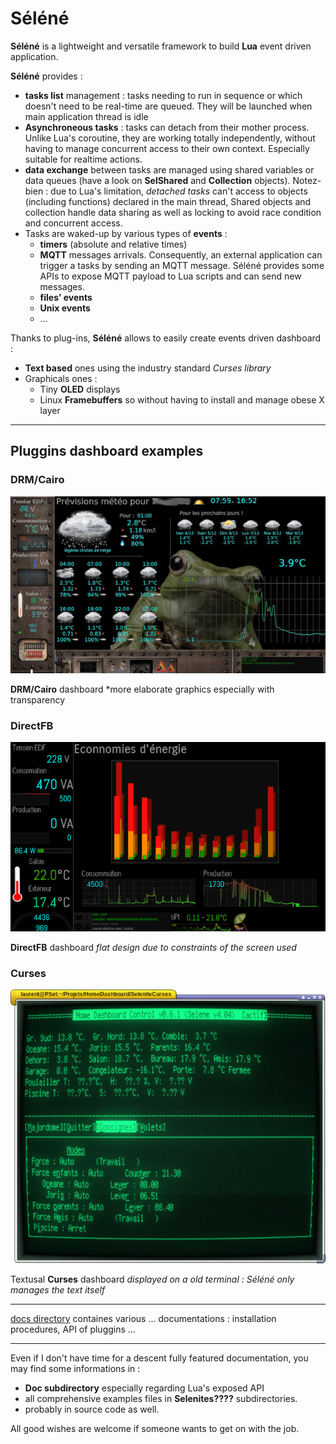 # Séléné

**Séléné** is a lightweight and versatile framework to build **Lua** event driven application.

**Séléné** provides :

* **tasks list** management : tasks needing to run in sequence or which doesn't need to be real-time are queued. They will be launched when main application thread is idle
* **Asynchroneous tasks** : tasks can detach from their mother process. Unlike Lua's coroutine, they are working totally independently, without having to manage concurrent access to their own context. Especially suitable for realtime actions.
* **data exchange** between tasks are managed using shared variables or data queues (have a look on **SelShared** and **Collection** objects). Notez-bien : due to Lua's limitation, *detached tasks* can't access to objects (including functions) declared in the main thread, Shared objects and collection handle data sharing as well as locking to avoid race condition and concurrent access.
* Tasks are waked-up by various types of **events** : 
	* **timers** (absolute and relative times)
	* **MQTT** messages arrivals. Consequently, an external application can trigger a tasks by sending an MQTT message. Séléné provides some APIs to expose MQTT payload to Lua scripts and can send new messages.
	* **files’ events**
	* **Unix events**
	* … 

Thanks to plug-ins, **Séléné** allows to easily create events driven dashboard :
* **Text based** ones using the industry standard *Curses library*
* Graphicals ones :
	* Tiny **OLED** displays
	* Linux **Framebuffers** so without having to install and manage obese X layer  

---

## Pluggins dashboard examples

### DRM/Cairo

![DRMCairo](Images/DRMCairo.jpg)

**DRM/Cairo** dashboard *more elaborate graphics especially with transparency

### DirectFB

![DFB](Images/DFB.png)

**DirectFB** dashboard *flat design due to constraints of the screen used*

### Curses

![Curses](Images/Curses.png)

Textusal **Curses** dashboard *displayed on a old terminal : Séléné only manages the text itself*

---

[docs directory](docs/) containes various ... documentations : installation procedures, API of pluggins ...

---

Even if I don't have time for a descent fully featured documentation, you may find some informations in :
- **Doc subdirectory** especially regarding Lua's exposed API
- all comprehensive examples files in **Selenites????** subdirectories.
- probably in source code as well.

All good wishes are welcome if someone wants to get on with the job.
